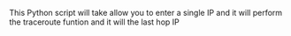 This Python script will take allow you to enter a single IP and it will perform the traceroute funtion and it will the last hop IP
